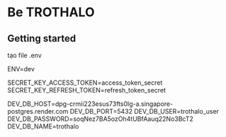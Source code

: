 # Be TROTHALO

## Getting started

tạo file .env

ENV=dev

SECRET_KEY_ACCESS_TOKEN=access_token_secret
SECRET_KEY_REFRESH_TOKEN=refresh_token_secret

DEV_DB_HOST=dpg-crmii223esus73fts0lg-a.singapore-postgres.render.com
DEV_DB_PORT=5432
DEV_DB_USER=trothalo_user
DEV_DB_PASSWORD=soqNez7BA5ozOh4tUBfAauq22No3BcT2
DEV_DB_NAME=trothalo
